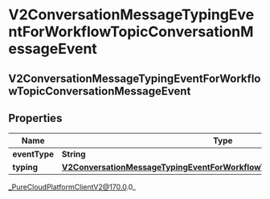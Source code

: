 # V2ConversationMessageTypingEventForWorkflowTopicConversationMessageEvent

## V2ConversationMessageTypingEventForWorkflowTopicConversationMessageEvent

## Properties

|Name | Type | Description | Notes|
|------------ | ------------- | ------------- | -------------|
| **eventType** | **String** |  | [optional] |
| **typing** | [**V2ConversationMessageTypingEventForWorkflowTopicConversationEventTyping**](V2ConversationMessageTypingEventForWorkflowTopicConversationEventTyping) |  | [optional] |



_PureCloudPlatformClientV2@170.0.0_
